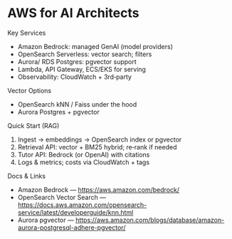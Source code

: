 # AWS for AI Architects

Key Services
- Amazon Bedrock: managed GenAI (model providers)
- OpenSearch Serverless: vector search; filters
- Aurora/ RDS Postgres: pgvector support
- Lambda, API Gateway, ECS/EKS for serving
- Observability: CloudWatch + 3rd‑party

Vector Options
- OpenSearch kNN / Faiss under the hood
- Aurora Postgres + pgvector

Quick Start (RAG)
1) Ingest → embeddings → OpenSearch index or pgvector
2) Retrieval API: vector + BM25 hybrid; re‑rank if needed
3) Tutor API: Bedrock (or OpenAI) with citations
4) Logs & metrics; costs via CloudWatch + tags

Docs & Links
- Amazon Bedrock — https://aws.amazon.com/bedrock/
- OpenSearch Vector Search — https://docs.aws.amazon.com/opensearch-service/latest/developerguide/knn.html
- Aurora pgvector — https://aws.amazon.com/blogs/database/amazon-aurora-postgresql-adhere-pgvector/
